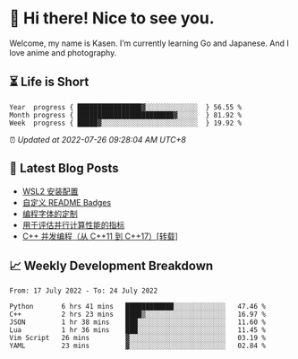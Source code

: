 <h1>👋 Hi there! Nice to see you.</h1>

Welcome, my name is Kasen. I’m currently learning Go and Japanese. And I love anime and photography.


## ⏳ Life is Short

<!-- Start of Time Progress Bar -->
``` text
Year  progress { ████████████████▓░░░░░░░░░░░░░  } 56.55 %
Month progress { ████████████████████████▓░░░░░  } 81.92 %
Week  progress { █████▓░░░░░░░░░░░░░░░░░░░░░░░░  } 19.92 %
```

⏰ *Updated at 2022-07-26 09:28:04 AM UTC+8*

<!-- End of Time Progress Bar -->

## 📝 Latest Blog Posts

<!-- BLOG-POST-LIST:START -->
- [WSL2 安装配置](https://blog.imkasen.com/wsl2-config.html)
- [自定义 README Badges](https://blog.imkasen.com/custom-readme-badges.html)
- [编程字体的定制](https://blog.imkasen.com/coding-fonts-configuration.html)
- [用于评估并行计算性能的指标](https://blog.imkasen.com/parallel-performance-metrics.html)
- [C++ 并发编程（从 C++11 到 C++17）[转载]](https://blog.imkasen.com/cpp-concurrency.html)
<!-- BLOG-POST-LIST:END -->

## 📈 Weekly Development Breakdown

<!--START_SECTION:waka-->

```text
From: 17 July 2022 - To: 24 July 2022

Python       6 hrs 41 mins   ████████████░░░░░░░░░░░░░   47.46 %
C++          2 hrs 23 mins   ████▒░░░░░░░░░░░░░░░░░░░░   16.97 %
JSON         1 hr 38 mins    ███░░░░░░░░░░░░░░░░░░░░░░   11.60 %
Lua          1 hr 36 mins    ███░░░░░░░░░░░░░░░░░░░░░░   11.45 %
Vim Script   26 mins         ▓░░░░░░░░░░░░░░░░░░░░░░░░   03.19 %
YAML         23 mins         ▓░░░░░░░░░░░░░░░░░░░░░░░░   02.84 %
```

<!--END_SECTION:waka-->
